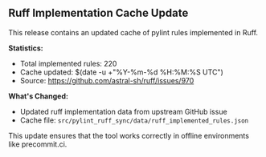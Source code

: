 ## Ruff Implementation Cache Update

This release contains an updated cache of pylint rules implemented in Ruff.

**Statistics:**
- Total implemented rules: 220
- Cache updated: $(date -u +"%Y-%m-%d %H:%M:%S UTC")
- Source: https://github.com/astral-sh/ruff/issues/970

**What's Changed:**
- Updated ruff implementation data from upstream GitHub issue
- Cache file: `src/pylint_ruff_sync/data/ruff_implemented_rules.json`

This update ensures that the tool works correctly in offline environments like precommit.ci.

